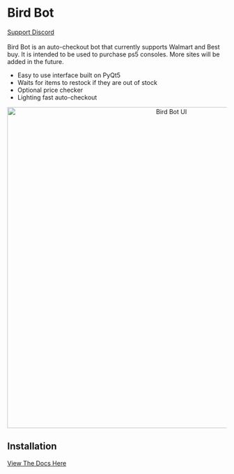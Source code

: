 # Bird Bot
[Support Discord](https://discord.gg/kfAqBKv)<br/><br/>
Bird Bot is an auto-checkout bot that currently supports Walmart and Best buy. It is intended to be used to purchase ps5 consoles. More sites will be added in the future.

* Easy to use interface built on PyQt5
* Waits for items to restock if they are out of stock
* Optional price checker
* Lighting fast auto-checkout

<p align="center">
  <img src="https://i.imgur.com/E105F74.png" alt="Bird Bot UI" width="738">
</p>

## Installation
[View The Docs Here](https://nateskicks13.gitbook.io/bird-bot/)
